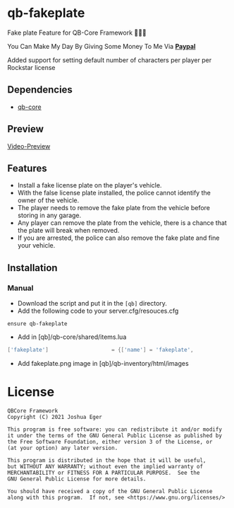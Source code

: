 # qb-fakeplate
Fake plate Feature for QB-Core Framework :people_holding_hands:

You Can Make My Day By Giving Some Money To Me Via
**[Paypal](link)**

Added support for setting default number of characters per player per Rockstar license

## Dependencies
- [qb-core](https://github.com/qbcore-framework/qb-core)

## Preview
[Video-Preview](https://www.youtube.com/watch?v=KuE5HlGW5ZU)

## Features
- Install a fake license plate on the player's vehicle.
- With the false license plate installed, the police cannot identify the owner of the vehicle.
- The player needs to remove the fake plate from the vehicle before storing in any garage.
- Any player can remove the plate from the vehicle, there is a chance that the plate will break when removed.
- If you are arrested, the police can also remove the fake plate and fine your vehicle.

## Installation
### Manual
- Download the script and put it in the `[qb]` directory.
- Add the following code to your server.cfg/resouces.cfg
```
ensure qb-fakeplate
```
- Add in [qb]/qb-core/shared/items.lua
```lua
['fakeplate'] 					 = {['name'] = 'fakeplate', 		  	  		['label'] = 'Fake Plate',		 		['weight'] = 250, 		['type'] = 'item', 		['image'] = 'fakeplate.png', 			['unique'] = true, 		['useable'] = true, 	['shouldClose'] = true,	   ['combinable'] = nil,   ['description'] = 'With this fake plate, you won\'t be wanted.'},
```
- Add fakeplate.png image in [qb]/qb-inventory/html/images

# License

    QBCore Framework
    Copyright (C) 2021 Joshua Eger

    This program is free software: you can redistribute it and/or modify
    it under the terms of the GNU General Public License as published by
    the Free Software Foundation, either version 3 of the License, or
    (at your option) any later version.

    This program is distributed in the hope that it will be useful,
    but WITHOUT ANY WARRANTY; without even the implied warranty of
    MERCHANTABILITY or FITNESS FOR A PARTICULAR PURPOSE.  See the
    GNU General Public License for more details.

    You should have received a copy of the GNU General Public License
    along with this program.  If not, see <https://www.gnu.org/licenses/>
